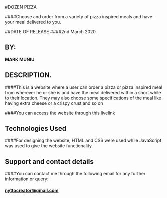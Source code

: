 #DOZEN PIZZA

####Choose and order from a variety of pizza inspired meals and have your meal delivered to you.

##DATE OF RELEASE
####2nd March 2020.

## BY:
**MARK MUNIU**

## DESCRIPTION.
####This is a website where a user can order a pizza or pizza inspired meal from wherever he or she is and have the meal delivered within a short while to their location. They may also choose some specifications of the meal like having extra cheese or a crispy crust and so on

####You can access the website through this livelink

## Technologies Used
####For designing the website, HTML and CSS were used while JavaScript was used to give the website functionality.

## Support and contact details
####You can contact me through the following email for any further information or query:
#### nyttocreator@gmail.com

  
